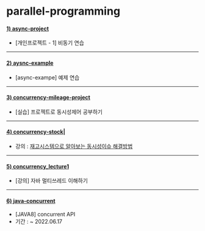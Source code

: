 # parallel-programming

#### [1) async-project](https://github.com/seohaem/2021to2022/tree/master/parallel-programming/async-project)
- [개인프로젝트 - 1] 비동기 연습

---

#### [2) aysnc-example](https://github.com/seohaem/2021to2022/tree/master/parallel-programming/aysnc-example)
- [async-exampe] 예제 연습

---

#### [3) concurrency-mileage-project](https://github.com/seohaem/2021to2022/tree/master/parallel-programming/concurrency-mileage-project)
- [실습] 프로젝트로 동시성제어 공부하기
 
---

#### [4) concurrency-stock|](https://github.com/seohaem/2021to2022/tree/master/parallel-programming/concurrency-stock)
- 강의 : [재고시스템으로 알아보는 동시성이슈 해결방법](https://www.inflearn.com/course/%EB%8F%99%EC%8B%9C%EC%84%B1%EC%9D%B4%EC%8A%88-%EC%9E%AC%EA%B3%A0%EC%8B%9C%EC%8A%A4%ED%85%9C)

---

#### [5) concurrency_lecture1](https://github.com/seohaem/2021to2022/tree/master/parallel-programming/concurrency_lecture1)
- [강의] 자바 멀티쓰레드 이해하기

---

#### [6) java-concurrent](https://github.com/seohaem/2021to2022/tree/master/parallel-programming/java-concurrent)
- [JAVA8] concurrent API   
- 기간 : ~ 2022.06.17 

